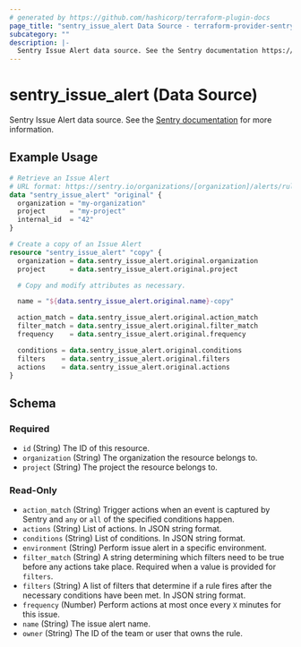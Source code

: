 ```yaml
---
# generated by https://github.com/hashicorp/terraform-plugin-docs
page_title: "sentry_issue_alert Data Source - terraform-provider-sentry"
subcategory: ""
description: |-
  Sentry Issue Alert data source. See the Sentry documentation https://docs.sentry.io/api/alerts/retrieve-an-issue-alert-rule-for-a-project/ for more information.
---
```


# sentry_issue_alert (Data Source)

Sentry Issue Alert data source. See the [Sentry documentation](https://docs.sentry.io/api/alerts/retrieve-an-issue-alert-rule-for-a-project/) for more information.

## Example Usage

```terraform
# Retrieve an Issue Alert
# URL format: https://sentry.io/organizations/[organization]/alerts/rules/[project]/[internal_id]/details/
data "sentry_issue_alert" "original" {
  organization = "my-organization"
  project      = "my-project"
  internal_id  = "42"
}

# Create a copy of an Issue Alert
resource "sentry_issue_alert" "copy" {
  organization = data.sentry_issue_alert.original.organization
  project      = data.sentry_issue_alert.original.project

  # Copy and modify attributes as necessary.

  name = "${data.sentry_issue_alert.original.name}-copy"

  action_match = data.sentry_issue_alert.original.action_match
  filter_match = data.sentry_issue_alert.original.filter_match
  frequency    = data.sentry_issue_alert.original.frequency

  conditions = data.sentry_issue_alert.original.conditions
  filters    = data.sentry_issue_alert.original.filters
  actions    = data.sentry_issue_alert.original.actions
}
```

<!-- schema generated by tfplugindocs -->
## Schema

### Required

- `id` (String) The ID of this resource.
- `organization` (String) The organization the resource belongs to.
- `project` (String) The project the resource belongs to.

### Read-Only

- `action_match` (String) Trigger actions when an event is captured by Sentry and `any` or `all` of the specified conditions happen.
- `actions` (String) List of actions. In JSON string format.
- `conditions` (String) List of conditions. In JSON string format.
- `environment` (String) Perform issue alert in a specific environment.
- `filter_match` (String) A string determining which filters need to be true before any actions take place. Required when a value is provided for `filters`.
- `filters` (String) A list of filters that determine if a rule fires after the necessary conditions have been met. In JSON string format.
- `frequency` (Number) Perform actions at most once every `X` minutes for this issue.
- `name` (String) The issue alert name.
- `owner` (String) The ID of the team or user that owns the rule.
